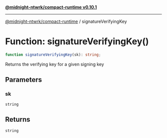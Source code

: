 [**@midnight-ntwrk/compact-runtime v0.10.1**](../README.md)

***

[@midnight-ntwrk/compact-runtime](../globals.md) / signatureVerifyingKey

# Function: signatureVerifyingKey()

```ts
function signatureVerifyingKey(sk): string;
```

Returns the verifying key for a given signing key

## Parameters

### sk

`string`

## Returns

`string`
